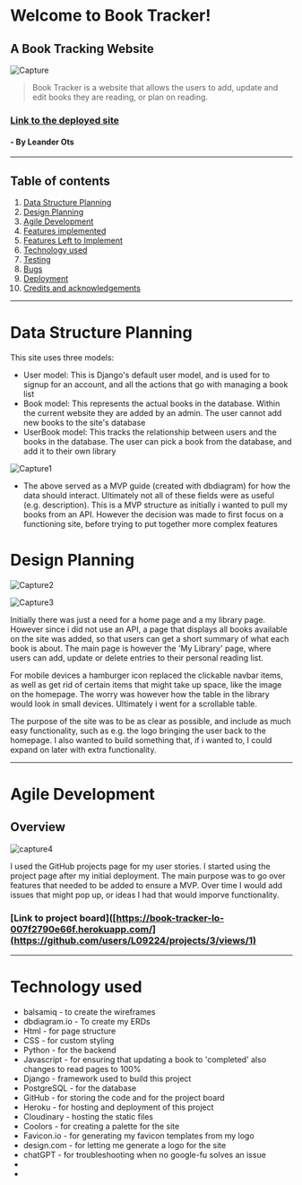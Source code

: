 # Welcome to Book Tracker!

## A Book Tracking Website
![Capture](https://github.com/user-attachments/assets/be3d00d4-e4d7-49e8-9465-dfde7a421b6b)

> Book Tracker is a website that allows the users to add, update and edit books they are reading, or plan on reading.

### [Link to the deployed site](https://book-tracker-lo-007f2790e66f.herokuapp.com/)

#### - By Leander Ots

---

## Table of contents 

 1. [ Data Structure Planning ](#data_planning)
 2. [ Design Planning ](#design_planning)
 3. [ Agile Development ](#agile-development)
 4. [ Features implemented ](#features-implemented)  
 5. [ Features Left to Implement ](#features-left-to-implement)  
 6. [ Technology used ](#technology-used) 
 7. [ Testing ](#testing)  
 8. [ Bugs ](#known-bugs)  
 9. [ Deployment](#deployment)
 10. [ Credits and acknowledgements ](#credits-and-acknowledgements)

---
# Data Structure Planning

This site uses three models:

- User model: This is Django's default user model, and is used for to signup for an account, and all the actions that go with managing a book list
- Book model: This represents the actual books in the database. Within the current website they are added by an admin. The user cannot add new books to the site's database
- UserBook model: This tracks the relationship between users and the books in the database. The user can pick a book from the database, and add it to their own library

![Capture1](https://github.com/user-attachments/assets/e7d3d5a0-e5fd-4452-ab89-78d2e33764d5)

- The above served as a MVP guide (created with dbdiagram) for how the data should interact. Ultimately not all of these fields were as useful (e.g. description). This is a MVP structure as initially i wanted to pull my books from an API. However the decision was made to first focus on a functioning site, before trying to put together more complex features

# Design Planning

![Capture2](https://github.com/user-attachments/assets/6bb9ef93-3c64-4854-87ae-2822615bca7a)

![Capture3](https://github.com/user-attachments/assets/b75bf812-526e-4167-9f6a-b0618680f082)

Initially there was just a need for a home page and a my library page. However since i did not use an API, a page that displays all books available on the site was added, so that users can get a short summary of what each book is about. The main page is however the 'My Library' page, where users can add, update or delete entries to their personal reading list.

For mobile devices a hamburger icon replaced the clickable navbar items, as well as get rid of certain items that might take up space, like the image on the homepage. The worry was however how the table in the library would look in small devices. Ultimately i went for a scrollable table.

The purpose of the site was to be as clear as possible, and include as much easy functionality, such as e.g. the logo bringing the user back to the homepage. I also wanted to build something that, if i wanted to, I could expand on later with extra functionality.

---

# Agile Development

## Overview

![capture4](https://github.com/user-attachments/assets/5935aef0-640f-481c-ad64-a6703f98e592)

I used the GitHub projects page for my user stories. I started using the project page after my initial deployment. The main purpose was to go over features that needed to be added to ensure a MVP. Over time I would add issues that might pop up, or ideas I had that would imporve functionality.

### [Link to project board]([https://book-tracker-lo-007f2790e66f.herokuapp.com/](https://github.com/users/L09224/projects/3/views/1)


---

# Technology used
- balsamiq - to create the wireframes
- dbdiagram.io - To create my ERDs
- Html - for page structure
- CSS - for custom styling
- Python - for the backend
- Javascript - for ensuring that updating a book to 'completed' also changes to read pages to 100%
- Django - framework used to build this project
- PostgreSQL - for the database
- GitHub - for storing the code and for the project board
- Heroku - for hosting and deployment of this project
- Cloudinary - hosting the static files
- Coolors - for creating a palette for the site
- Favicon.io - for generating my favicon templates from my logo
- design.com - for letting me generate a logo for the site
- chatGPT - for troubleshooting when no google-fu solves an issue
- 
- 





